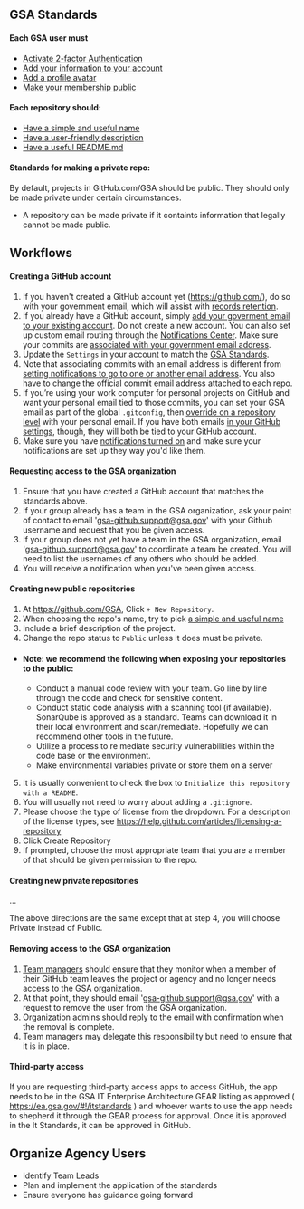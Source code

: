 
## GSA Standards

#### Each GSA user must

* [Activate 2-factor Authentication](https://github.com/fisma-ready/github#activate-2-factor-authentication)
* [Add your information to your account](https://github.com/fisma-ready/github#add-your-information-to-your-account)
* [Add a profile avatar](https://github.com/fisma-ready/github#add-a-profile-avatar)
* [Make your membership public](https://github.com/fisma-ready/github#make-your-membership-public)

#### Each repository should: 

* [Have a simple and useful name](https://pages.18f.gov/open-source-guide/naming-your-project/)
* [Have a user-friendly description](https://pages.18f.gov/open-source-guide/writing-the-repo-description/)
* [Have a useful README.md](https://pages.18f.gov/open-source-guide/making-readmes-readable/)

#### Standards for making a private repo:  

By default, projects in GitHub.com/GSA should be public.  They should only be made private under certain circumstances.  

* A repository can be made private if it containts information that legally cannot be made public.  

## Workflows 

#### Creating a GitHub account

1. If you haven't created a GitHub account yet (https://github.com/), do so with your government email, which will assist with [records retention](http://ben.balter.com/open-source-for-government/#records).  
2. If you already have a GitHub account, simply [add your goverment email to your existing account](https://help.github.com/articles/adding-an-email-address-to-your-github-account/). Do not create a new account. You can also set up custom email routing through the [Notifications Center](https://github.com/settings/notifications). Make sure your commits are [associated with your government email address](https://help.github.com/articles/setting-your-email-in-git).
3. Update the `Settings` in your account to match the [GSA Standards](#gsa-standards).
4. Note that associating commits with an email address is different from [setting notifications to go to one or another email address](https://help.github.com/articles/configuring-notification-emails-for-organizations/). You also have to change the official commit email address attached to each repo.
5. If you’re using your work computer for personal projects on GitHub and want your personal email tied to those commits, you can set your GSA email as part of the global `.gitconfig`, then [override on a repository level](http://git-scm.com/book/en/v2/Customizing-Git-Git-Configuration) with your personal email. If you have both emails [in your GitHub settings](https://github.com/settings/emails), though, they will both be tied to your GitHub account.
6. Make sure you have [notifications turned on](https://github.com/settings/notifications) and make sure your notifications are set up they way you'd like them.

#### Requesting access to the GSA organization

1. Ensure that you have created a GitHub account that matches the standards above.  
2. If your group already has a team in the GSA organization, ask your point of contact to email 'gsa-github.support@gsa.gov' with your Github username and request that you be given access.  
3. If your group does not yet have a team in the GSA organization, email 'gsa-github.support@gsa.gov' to coordinate a team be created.  You will need to list the usernames of any others who should be added.   
4. You will receive a notification when you've been given access.  

#### Creating new public repositories

1. At https://github.com/GSA, Click `+ New Repository`.  
2. When choosing the repo's name, try to pick [a simple and useful name](https://pages.18f.gov/open-source-guide/naming-your-project/)
3. Include a brief description of the project.  
4. Change the repo status to `Public` unless it does must be private.  
-  #### Note: we recommend the following when exposing your repositories to the public:
      - Conduct a manual code review with your team.  Go line by line through the code and check for sensitive content.
      - Conduct static code analysis with a scanning tool (if available). SonarQube is approved as a standard. Teams can download it in their local environment and scan/remediate. Hopefully we can recommend other tools in the future.  
      - Utilize a process to re mediate security vulnerabilities within the code base or the environment.
      - Make environmental variables private or store them on a server
5. It is usually convenient to check the box to `Initialize this repository with a README`.
6. You will usually not need to worry about adding a `.gitignore`.  
7. Please choose the type of license from the dropdown.  For a description of the license types, see https://help.github.com/articles/licensing-a-repository  
8. Click Create Repository
9. If prompted, choose the most appropriate team that you are a member of that should be given permission to the repo.  


#### Creating new private repositories

...

The above directions are the same except that at step 4, you will choose Private instead of Public.  

#### Removing access to the GSA organization

1. [Team managers](https://github.com/GSA/GitHub-Administration/blob/master/team-management.md#team-points-of-contact) should ensure that they monitor when a member of their GitHub team leaves the project or agency and no longer needs access to the GSA organization.  
2. At that point, they should email 'gsa-github.support@gsa.gov' with a request to remove the user from the GSA organization. 
3. Organization admins should reply to the email with confirmation when the removal is complete.  
4. Team managers may delegate this responsibility but need to ensure that it is in place.  

#### Third-party access

If you are requesting third-party access apps to access GitHub,  the app needs to be in the GSA IT Enterprise Architecture GEAR listing as approved ( https://ea.gsa.gov/#!/itstandards ) and whoever wants to use the app needs to shepherd it through the GEAR process for approval.  Once it is approved in the It Standards, it can be approved in GitHub. 

## Organize Agency Users

* Identify Team Leads
* Plan and implement the application of the standards 
* Ensure everyone has guidance going forward


